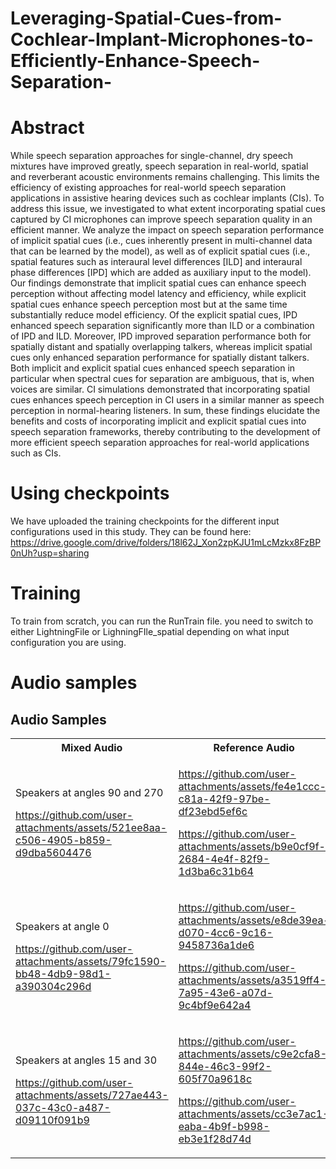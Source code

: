 # Leveraging-Spatial-Cues-from-Cochlear-Implant-Microphones-to-Efficiently-Enhance-Speech-Separation-

# Abstract
While speech separation approaches for single-channel, dry speech mixtures have improved greatly, speech separation in real-world, spatial and reverberant acoustic environments remains challenging. This limits the efficiency of existing approaches for real-world speech separation applications in assistive hearing devices such as cochlear implants (CIs). To address this issue, we investigated to what extent incorporating spatial cues captured by CI microphones can improve speech separation quality in an efficient manner. We analyze the impact on speech separation performance of implicit spatial cues (i.e., cues inherently present in multi-channel data that can be learned by the model), as well as of explicit spatial cues (i.e., spatial features such as interaural level differences [ILD] and interaural phase differences [IPD] which are added as auxiliary input to the model). Our findings demonstrate that implicit spatial cues can enhance speech perception without affecting model latency and efficiency, while explicit spatial cues enhance speech perception most but at the same time substantially reduce model efficiency. Of the explicit spatial cues, IPD enhanced speech separation significantly more than ILD or a combination of IPD and ILD. Moreover, IPD improved separation performance both for spatially distant and spatially overlapping talkers, whereas implicit spatial cues only enhanced separation performance for spatially distant talkers. Both implicit and explicit spatial cues enhanced speech separation in particular when spectral cues for separation are ambiguous, that is, when voices are similar. CI simulations demonstrated that incorporating spatial cues enhances speech perception in CI users in a similar manner as speech perception in normal-hearing listeners. In sum, these findings elucidate the benefits and costs of incorporating implicit and explicit spatial cues into speech separation frameworks, thereby contributing to the development of more efficient speech separation approaches for real-world applications such as CIs.

# Using checkpoints
We have uploaded the training checkpoints for the different input configurations used in this study. They can be found here: https://drive.google.com/drive/folders/18l62J_Xon2zpKJU1mLcMzkx8FzBP0nUh?usp=sharing

# Training
To train from scratch, you can run the RunTrain file. you need to switch to either LightningFile or LighningFIle_spatial depending on what input configuration you are using.

# Audio samples
## Audio Samples





<table>
  <tr>
    <th>Mixed Audio</th>
    <th>Reference Audio</th>
    <th>Separated Audio</th>
  </tr>
  <tr>
    <td>
      
Speakers at angles 90 and 270


      
  https://github.com/user-attachments/assets/521ee8aa-c506-4905-b859-d9dba5604476
    </td>
    <td>
    
https://github.com/user-attachments/assets/fe4e1ccc-c81a-42f9-97be-df23ebd5ef6c





      
https://github.com/user-attachments/assets/b9e0cf9f-2684-4e4f-82f9-1d3ba6c31b64
    </td>
    <td>

    
https://github.com/user-attachments/assets/5da2f37e-5986-428d-b940-dc054b97e27e





      
https://github.com/user-attachments/assets/9db1ee15-dee8-4f85-a45b-711033c64334
    </td>
  </tr>

  <tr>
    <td>
      
Speakers at angle 0






      
   https://github.com/user-attachments/assets/79fc1590-bb48-4db9-98d1-a390304c296d
    </td>
    <td>

https://github.com/user-attachments/assets/e8de39ea-d070-4cc6-9c16-9458736a1de6






https://github.com/user-attachments/assets/a3519ff4-7a95-43e6-a07d-9c4bf9e642a4
</td>
<td>

      
https://github.com/user-attachments/assets/22f525a4-2f5d-4466-9f34-44ad190cfd0c






https://github.com/user-attachments/assets/976e9fb8-9376-4c7e-82f7-ba9c91401f44
 </td>
  </tr>

  <tr>
    <td>

      
Speakers at angles 15 and 30




      

https://github.com/user-attachments/assets/727ae443-037c-43c0-a487-d09110f091b9
    </td>
    <td>

https://github.com/user-attachments/assets/c9e2cfa8-844e-46c3-99f2-605f70a9618c





https://github.com/user-attachments/assets/cc3e7ac1-eaba-4b9f-b998-eb3e1f28d74d
</td>
<td>

      
https://github.com/user-attachments/assets/bb7c374b-9bc4-4f2a-9455-91878f77c045



https://github.com/user-attachments/assets/6b110933-8186-401a-8a8e-ac2d427e970a
 </td>
  </tr>
</table>


